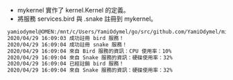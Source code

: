 * mykernel 實作了 kernel.Kernel 的定義。
* 將服務 services.bird 與 .snake 註冊到 mykernel。

```bash
yamiodymel@OMEN:/mnt/c/Users/YamiOdymel/go/src/github.com/YamiOdymel/microkernel$ ./microkernel
2020/04/29 16:09:03 成功註冊 bird 服務！
2020/04/29 16:09:04 成功註冊 snake 服務！
2020/04/29 16:09:04 來自 Bird 服務的資訊：CPU 使用率：10%
2020/04/29 16:09:04 來自 Snake 服務的資訊：硬碟使用率：32%
2020/04/29 16:09:04 已經註銷 bird 服務！
2020/04/29 16:09:04 來自 Snake 服務的資訊：硬碟使用率：32%
```